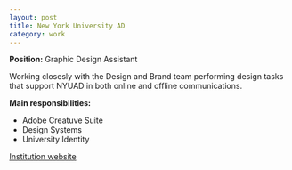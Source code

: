 ```yaml
---
layout: post
title: New York University AD
category: work
---
```


**Position:** Graphic Design Assistant

Working closesly with the Design and Brand team performing design tasks that support NYUAD in both online and offline communications.

**Main responsibilities:**
- Adobe Creatuve Suite
- Design Systems
- University Identity

[Institution website](https://nyuad.nyu.edu/en/)
